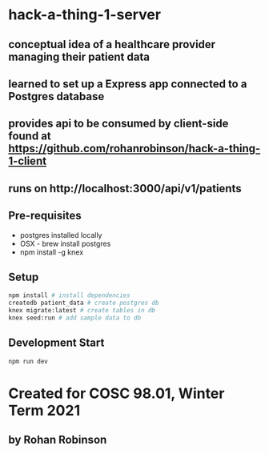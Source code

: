 # hack-a-thing-1-server

## conceptual idea of a healthcare provider managing their patient data
## learned to set up a Express app connected to a Postgres database
## provides api to be consumed by client-side found at https://github.com/rohanrobinson/hack-a-thing-1-client

## runs on http://localhost:3000/api/v1/patients

## Pre-requisites

* postgres installed locally
* OSX - brew install postgres
* npm install -g knex

## Setup

```sh
npm install # install dependencies
createdb patient_data # create postgres db
knex migrate:latest # create tables in db
knex seed:run # add sample data to db
```

## Development Start

```sh
npm run dev
```

# Created for COSC 98.01, Winter Term 2021

## by Rohan Robinson


